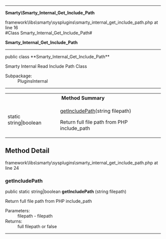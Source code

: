 
- - -

**Smarty\Smarty_Internal_Get_Include_Path**
<div class="location">framework\libs\smarty\sysplugins\smarty_internal_get_include_path.php at line 16</div>
#Class Smarty_Internal_Get_Include_Path#

**Smarty_Internal_Get_Include_Path**


- - -

<p class="signature">public  class **Smarty_Internal_Get_Include_Path**</p>

<div class="comment" id="overview_description"><p>Smarty Internal Read Include Path Class</p></div>

<dl>
<dt>Subpackage:</dt>
<dd>PluginsInternal</dd>
</dl>

- - -

<table id="summary_method">
<tr><th colspan="2">Method Summary</th></tr>
<tr>
<td class="type"> static  string|boolean</td>
<td class="description"><p class="name"><a href="#getincludepath">getIncludePath</a>(string filepath)</p><p class="description">Return full file path from PHP include_path</p></td>
</tr>
</table>

<h2 id="detail_method">Method Detail</h2>
<div class="location">framework\libs\smarty\sysplugins\smarty_internal_get_include_path.php at line 24</div>
<h3 id="getIncludePath()">getIncludePath</h3>

public static  string|boolean **getIncludePath** (string filepath)<div class="details">
<p>Return full file path from PHP include_path</p><dl>
<dt>Parameters:</dt>
<dd>filepath - filepath</dd>
<dt>Returns:</dt>
<dd>full filepath or false</dd>
</dl>
</div>

- - -


